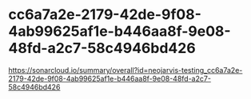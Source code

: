 # cc6a7a2e-2179-42de-9f08-4ab99625af1e-b446aa8f-9e08-48fd-a2c7-58c4946bd426
https://sonarcloud.io/summary/overall?id=neojarvis-testing_cc6a7a2e-2179-42de-9f08-4ab99625af1e-b446aa8f-9e08-48fd-a2c7-58c4946bd426
